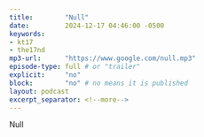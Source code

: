 ```yaml
---
title:        "Null"
date:         2024-12-17 04:46:00 -0500
keywords:
- kt17
- the17nd
mp3-url:      "https://www.google.com/null.mp3"
episode-type: full # or "trailer"
explicit:     "no"
block:        "no" # no means it is published
layout: podcast
excerpt_separator: <!--more-->
---
```

<!--more-->

Null